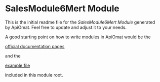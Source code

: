 # SalesModule6Mert Module

This is the initial readme file for the *SalesModule6Mert Module* generated by ApiOmat. 
Feel free to update and adjust it to your needs.

A good starting point on how to write modules in ApiOmat would be the 

[official documentation pages](https://docs.apiomat.com/32/Create-your-own.html) 

and the

[example file](snippets.md)

included in this module root.
